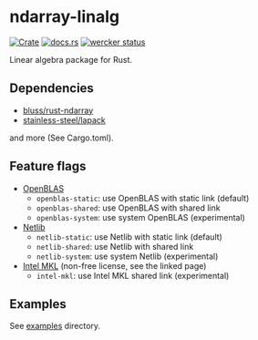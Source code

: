 ndarray-linalg
===============
[![Crate](http://meritbadge.herokuapp.com/ndarray-linalg)](https://crates.io/crates/ndarray-linalg)
[![docs.rs](https://docs.rs/ndarray-linalg/badge.svg)](https://docs.rs/ndarray-linalg)
[![wercker status](https://app.wercker.com/status/f04aeba682ea6e79577e15bd946344a5/s/master "wercker status")](https://app.wercker.com/project/byKey/f04aeba682ea6e79577e15bd946344a5)

Linear algebra package for Rust.

Dependencies
-------------

- [bluss/rust-ndarray](https://github.com/bluss/rust-ndarray)
- [stainless-steel/lapack](https://github.com/stainless-steel/lapack)

and more (See Cargo.toml).

Feature flags
--------------

- [OpenBLAS](https://github.com/cmr/openblas-src)
  - `openblas-static`: use OpenBLAS with static link (default)
  - `openblas-shared`: use OpenBLAS with shared link
  - `openblas-system`: use system OpenBLAS (experimental)
- [Netlib](https://github.com/cmr/netlib-src)
  - `netlib-static`: use Netlib with static link (default)
  - `netlib-shared`: use Netlib with shared link
  - `netlib-system`: use system Netlib (experimental)
- [Intel MKL](https://github.com/termoshtt/rust-intel-mkl) (non-free license, see the linked page)
  - `intel-mkl`: use Intel MKL shared link (experimental)

Examples
---------
See [examples](https://github.com/termoshtt/ndarray-linalg/tree/master/examples) directory.

